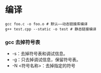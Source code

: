 # 编译

```shell
gcc foo.c -o foo.o # 默认——动态链接库编译
g++ test.cpp --static -o test # 静态链接编译
```

### gcc 去掉符号表

- -s：去掉符号表和调试信息。
- -g：只去掉调试信息，保留符号表。
- -N <符号名称>：去掉指定的符号